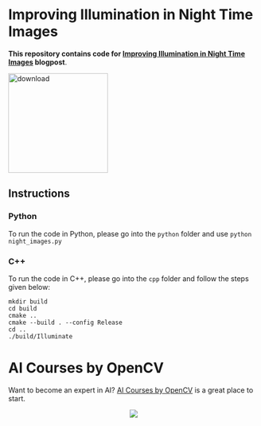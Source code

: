 
# Improving Illumination in Night Time Images

**This repository contains code for [Improving Illumination in Night Time Images](https://learnopencv.com/improving-illumination-in-night-time-images/) blogpost**.

[<img src="https://learnopencv.com/wp-content/uploads/2022/07/download-button-e1657285155454.png" alt="download" width="200">](https://www.dropbox.com/sh/9t9gz2je4sv814q/AABrHBIrQX5rIhZLsm4xw1_ha?dl=1)

## Instructions

### Python

To run the code in Python, please go into the `python` folder and use `python night_images.py`

### C++

To run the code in C++, please go into the `cpp` folder and follow the steps given below:

```
mkdir build
cd build
cmake ..
cmake --build . --config Release
cd ..
./build/Illuminate
```

# AI Courses by OpenCV

Want to become an expert in AI? [AI Courses by OpenCV](https://opencv.org/courses/) is a great place to start.

<a href="https://opencv.org/courses/">
<p align="center">
<img src="https://www.learnopencv.com/wp-content/uploads/2020/04/AI-Courses-By-OpenCV-Github.png">
</p>
</a>
